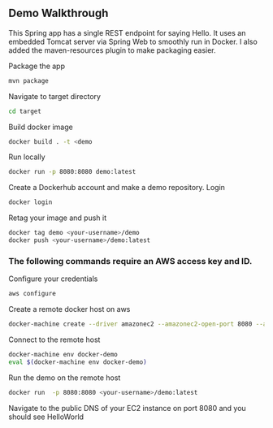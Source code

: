 ## Demo Walkthrough

This Spring app has a single REST endpoint for saying Hello. It uses an embedded Tomcat server via Spring Web to 
smoothly run in Docker. I also added the maven-resources plugin to make packaging easier.

Package the app 
```bash
mvn package
```
Navigate to target directory
```bash
cd target
```
Build docker image
```bash
docker build . -t <demo
```
Run locally
```bash
docker run -p 8080:8080 demo:latest
```

Create a Dockerhub account and make a demo repository. Login
```bash
docker login
```

Retag your image and push it
```bash
docker tag demo <your-username>/demo
docker push <your-username>/demo:latest
```

### The following commands require an AWS access key and ID. 

Configure your credentials
```bash
aws configure
```

Create a remote docker host on aws
```bash
docker-machine create --driver amazonec2 --amazonec2-open-port 8080 --amazonec2-region us-east-1 docker-demo
```

Connect to the remote host
```bash
docker-machine env docker-demo
eval $(docker-machine env docker-demo)
```

Run the demo on the remote host
```bash
docker run  -p 8080:8080 <your-username>/demo:latest
```

Navigate to the public DNS of your EC2 instance on port 8080 and you should see HelloWorld